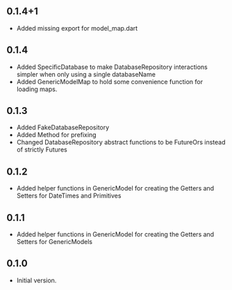 ## 0.1.4+1

- Added missing export for model_map.dart

## 0.1.4

- Added SpecificDatabase to make DatabaseRepository interactions simpler when only using a single databaseName
- Added GenericModelMap to hold some convenience function for loading maps.

## 0.1.3

- Added FakeDatabaseRepository
- Added Method for prefixing
- Changed DatabaseRepository abstract functions to be FutureOrs instead of strictly Futures

## 0.1.2

- Added helper functions in GenericModel for creating the Getters and Setters for DateTimes and Primitives

## 0.1.1

- Added helper functions in GenericModel for creating the Getters and Setters for GenericModels

## 0.1.0

- Initial version.
